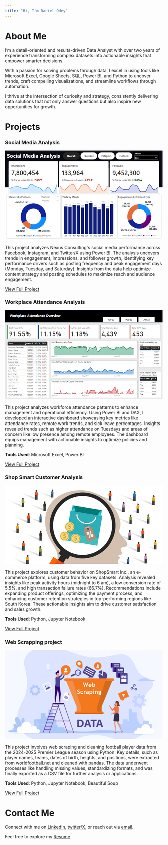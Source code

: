 ```yaml
---
title: "Hi, I'm Daniel Odey"
---
```


# About Me
I’m a detail-oriented and results-driven Data Analyst with over two years of experience transforming complex datasets into actionable insights that empower smarter decisions.

With a passion for solving problems through data, I excel in using tools like Microsoft Excel, Google Sheets, SQL, Power BI, and Python to uncover trends, craft compelling visualizations, and streamline workflows through automation.

I thrive at the intersection of curiosity and strategy, consistently delivering data solutions that not only answer questions but also inspire new opportunities for growth.

# Projects

### Social Media Analysis

![Dashboard](assets/social_media_dashboard.PNG)

This project analyzes Nexus Consulting's social media performance across Facebook, Instagram, and Twitter/X using Power BI. The analysis uncovers trends in engagement, impressions, and follower growth, identifying key performance drivers such as posting frequency and peak engagement days (Monday, Tuesday, and Saturday). Insights from the data help optimize content strategy and posting schedules to maximize reach and audience engagement.

[View Full Project](https://github.com/danielodey/social-media-analysis)

### Workplace Attendance Analysis

![Dashboard](assets/workplace_analytics.PNG)

This project analyzes workforce attendance patterns to enhance management and operational efficiency. Using Power BI and DAX, I developed an interactive dashboard showcasing key metrics like attendance rates, remote work trends, and sick leave percentages. Insights revealed trends such as higher attendance on Tuesdays and areas of concern like low presence among remote employees. The dashboard equips management with actionable insights to optimize policies and planning.

**Tools Used**: Microsoft Excel, Power BI

[View Full Project](https://github.com/danielodey/workplace-analysis-power-bi)

### Shop Smart Customer Analysis

![Customer Analysis](assets/customer.jpeg)

This project explores customer behavior on ShopSmart Inc., an e-commerce platform, using data from five key datasets. Analysis revealed insights like peak activity hours (midnight to 6 am), a low conversion rate of 5.5%, and high transaction failure rates (66.7%). Recommendations include expanding product offerings, optimizing the payment process, and enhancing customer retention strategies in top-performing regions like South Korea. These actionable insights aim to drive customer satisfaction and sales growth.

**Tools Used**: Python, Jupyter Notebook

[View Full Project](https://github.com/danielodey/shop-smart-analysis)

### Web Scrapping project

![Web Scrapping](assets/web_scrapping.png)

This project involves web scraping and cleaning football player data from the 2024-2025 Premier League season using Python. Key details, such as player names, teams, dates of birth, heights, and positions, were extracted from worldfootball.net and cleaned with pandas. The data underwent processes like handling missing values, standardizing formats, and was finally exported as a CSV file for further analysis or applications.

**Tools Used**: Python, Jupyter Notebook, Beautiful Soup

[View Full Project](https://github.com/danielodey/player-data-scrapper)

# Contact Me

Connect with me on [LinkedIn](https://www.linkedin.com/in/daniel-odey1/
), [twitter/X](https://x.com/danielodey_
), or reach out via [email](mailto:odeydaniel1@gmail.com).

Feel free to explore my [Resume](https://drive.google.com/file/d/1clMr8kHsesbROjwieorjSN7uOwA4GN3x/view).


